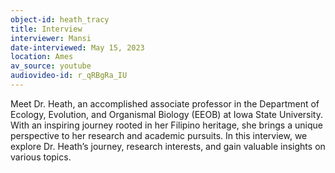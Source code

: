 ```yaml
---
object-id: heath_tracy
title: Interview
interviewer: Mansi
date-interviewed: May 15, 2023
location: Ames
av_source: youtube
audiovideo-id: r_qRBgRa_IU
---
```


Meet Dr. Heath, an accomplished associate professor in the Department of Ecology, Evolution, and Organismal Biology (EEOB) at Iowa State University. With an inspiring journey rooted in her Filipino heritage, she brings a unique perspective to her research and academic pursuits. In this interview, we explore Dr. Heath’s journey, research interests, and gain valuable insights on various topics. 


